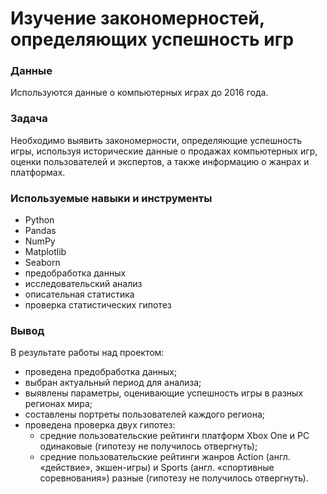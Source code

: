 # Изучение закономерностей, определяющих успешность игр

### Данные
Используются данные о компьютерных играх до 2016 года.

### Задача
Необходимо выявить закономерности, определяющие успешность игры, используя исторические данные о продажах компьютерных игр, оценки пользователей и экспертов, а также информацию о жанрах и платформах. 

### Используемые навыки и инструменты
* Python
* Pandas
* NumPy
* Matplotlib
* Seaborn
* предобработка данных
* исследовательский анализ
* описательная статистика
* проверка статистических гипотез

### Вывод
В результате работы над проектом:
* проведена предобработка данных;
* выбран актуальный период для анализа;
* выявлены параметры, оценивающие успешность игры в разных регионах мира;
* составлены портреты пользователей каждого региона;
* проведена проверка двух гипотез:
   * средние пользовательские рейтинги платформ Xbox One и PC одинаковые (гипотезу не получилось отвергнуть);
   * средние пользовательские рейтинги жанров Action (англ. «действие», экшен-игры) и Sports (англ. «спортивные соревнования») разные (гипотезу не получилось отвергнуть).
